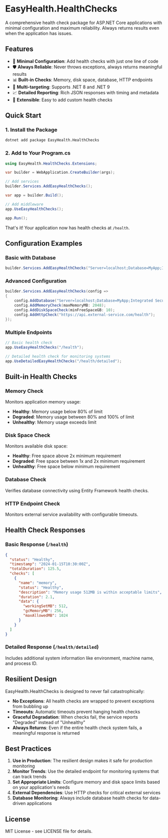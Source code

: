# EasyHealth.HealthChecks

A comprehensive health check package for ASP.NET Core applications with minimal configuration and maximum reliability. Always returns results even when the application has issues.

## Features

- 🚀 **Minimal Configuration**: Add health checks with just one line of code
- 🛡️ **Always Reliable**: Never throws exceptions, always returns meaningful results
- 📊 **Built-in Checks**: Memory, disk space, database, HTTP endpoints
- 🎯 **Multi-targeting**: Supports .NET 8 and .NET 9
- 📈 **Detailed Reporting**: Rich JSON responses with timing and metadata
- 🔧 **Extensible**: Easy to add custom health checks

## Quick Start

### 1. Install the Package

```bash
dotnet add package EasyHealth.HealthChecks
```

### 2. Add to Your Program.cs

```csharp
using EasyHealth.HealthChecks.Extensions;

var builder = WebApplication.CreateBuilder(args);

// Add services
builder.Services.AddEasyHealthChecks();

var app = builder.Build();

// Add middleware
app.UseEasyHealthChecks();

app.Run();
```

That's it! Your application now has health checks at `/health`.

## Configuration Examples

### Basic with Database

```csharp
builder.Services.AddEasyHealthChecks("Server=localhost;Database=MyApp;Integrated Security=true;");
```

### Advanced Configuration

```csharp
builder.Services.AddEasyHealthChecks(config =>
{
    config.AddDatabase("Server=localhost;Database=MyApp;Integrated Security=true;");
    config.AddMemoryCheck(maxMemoryMB: 2048);
    config.AddDiskSpaceCheck(minFreeSpaceGB: 10);
    config.AddHttpCheck("https://api.external-service.com/health");
});
```

### Multiple Endpoints

```csharp
// Basic health check
app.UseEasyHealthChecks("/health");

// Detailed health check for monitoring systems
app.UseDetailedEasyHealthChecks("/health/detailed");
```

## Built-in Health Checks

### Memory Check
Monitors application memory usage:
- **Healthy**: Memory usage below 80% of limit
- **Degraded**: Memory usage between 80% and 100% of limit
- **Unhealthy**: Memory usage exceeds limit

### Disk Space Check
Monitors available disk space:
- **Healthy**: Free space above 2x minimum requirement
- **Degraded**: Free space between 1x and 2x minimum requirement
- **Unhealthy**: Free space below minimum requirement

### Database Check
Verifies database connectivity using Entity Framework health checks.

### HTTP Endpoint Check
Monitors external service availability with configurable timeouts.

## Health Check Responses

### Basic Response (`/health`)
```json
{
  "status": "Healthy",
  "timestamp": "2024-01-15T10:30:00Z",
  "totalDuration": 125.5,
  "checks": [
    {
      "name": "memory",
      "status": "Healthy",
      "description": "Memory usage 512MB is within acceptable limits",
      "duration": 2.1,
      "data": {
        "workingSetMB": 512,
        "gcMemoryMB": 256,
        "maxAllowedMB": 1024
      }
    }
  ]
}
```

### Detailed Response (`/health/detailed`)
Includes additional system information like environment, machine name, and process ID.

## Resilient Design

EasyHealth.HealthChecks is designed to never fail catastrophically:

- **No Exceptions**: All health checks are wrapped to prevent exceptions from bubbling up
- **Timeouts**: Automatic timeouts prevent hanging health checks
- **Graceful Degradation**: When checks fail, the service reports "Degraded" instead of "Unhealthy"
- **Always Returns**: Even if the entire health check system fails, a meaningful response is returned

## Best Practices

1. **Use in Production**: The resilient design makes it safe for production monitoring
2. **Monitor Trends**: Use the detailed endpoint for monitoring systems that can track trends
3. **Set Appropriate Limits**: Configure memory and disk space limits based on your application's needs
4. **External Dependencies**: Use HTTP checks for critical external services
5. **Database Monitoring**: Always include database health checks for data-driven applications

## License

MIT License - see LICENSE file for details.